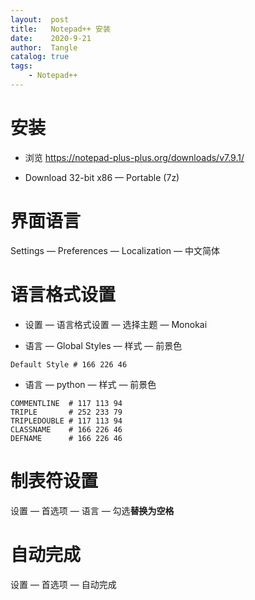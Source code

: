```yaml
---
layout:  post
title:   Notepad++ 安装
date:    2020-9-21
author:  Tangle
catalog: true
tags:
    - Notepad++
---
```


# 安装

- 浏览 <https://notepad-plus-plus.org/downloads/v7.9.1/>

- Download 32-bit x86 — Portable (7z)

# 界面语言

Settings — Preferences — Localization — 中文简体

# 语言格式设置

- 设置 — 语言格式设置 — 选择主题 — Monokai

- 语言 — Global Styles — 样式 — 前景色

```
Default Style # 166 226 46
```

- 语言 — python — 样式 — 前景色

```
COMMENTLINE  # 117 113 94
TRIPLE       # 252 233 79
TRIPLEDOUBLE # 117 113 94
CLASSNAME    # 166 226 46
DEFNAME      # 166 226 46
```

# 制表符设置

设置 — 首选项 — 语言 — 勾选**替换为空格**

# 自动完成

设置 — 首选项 — 自动完成
